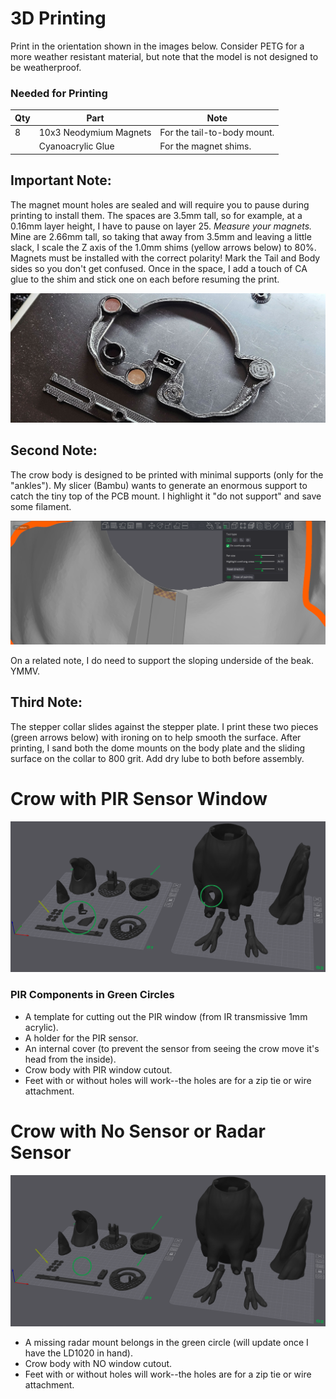 # 3D Printing #
Print in the orientation shown in the images below. 
Consider PETG for a more weather resistant material, but note that the model is not designed to be weatherproof.

### Needed for Printing ###

| Qty | Part                   | Note                        |
|-----|------------------------|-----------------------------|
| 8   | 10x3 Neodymium Magnets | For the tail-to-body mount. |
|     | Cyanoacrylic Glue      | For the magnet shims.       |

## Important Note: ##
The magnet mount holes are sealed and will require you to pause during printing to install them.
The spaces are 3.5mm tall, so for example, at a 0.16mm layer height, I have to pause on layer 25.
*Measure your magnets.*
Mine are 2.66mm tall, so taking that away from 3.5mm and leaving a little slack, I scale the Z axis of the 1.0mm shims (yellow arrows below) to 80%.
Magnets must be installed with the correct polarity!
Mark the Tail and Body sides so you don't get confused.
Once in the space, I add a touch of CA glue to the shim and stick one on each before resuming the print.

![Magnets inserted and shims being glued](../images/AniCrow028.jpg)

## Second Note: ##
The crow body is designed to be printed with minimal supports (only for the "ankles").
My slicer (Bambu) wants to generate an enormous support to catch the tiny top of the PCB mount.
I highlight it "do not support" and save some filament.

![No need for printed support here](../images/AniCrow029.png)

On a related note, I do need to support the sloping underside of the beak. YMMV.

## Third Note: ##
The stepper collar slides against the stepper plate.
I print these two pieces (green arrows below) with ironing on to help smooth the surface.
After printing, I sand both the dome mounts on the body plate and the sliding surface on the collar to 800 grit.
Add dry lube to both before assembly.

# Crow with PIR Sensor Window #
![PIR Crow STL Files for 3D printing](../images/AniCrow026.png)

### PIR Components in Green Circles ###
* A template for cutting out the PIR window (from IR transmissive 1mm acrylic).
* A holder for the PIR sensor.
* An internal cover (to prevent the sensor from seeing the crow move it's head from the inside).
* Crow body with PIR window cutout.
* Feet with or without holes will work--the holes are for a zip tie or wire attachment.

# Crow with No Sensor or Radar Sensor #
![Crow STL Files for 3D printing](../images/AniCrow027.png)

* A missing radar mount belongs in the green circle (will update once I have the LD1020 in hand).
* Crow body with NO window cutout.
* Feet with or without holes will work--the holes are for a zip tie or wire attachment.


